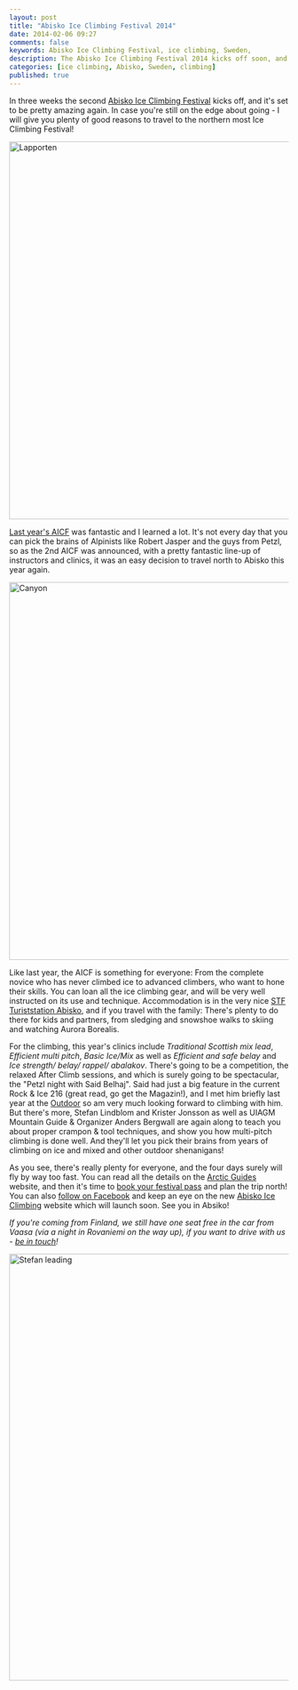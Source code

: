 ```yaml
---
layout: post
title: "Abisko Ice Climbing Festival 2014"
date: 2014-02-06 09:27
comments: false
keywords: Abisko Ice Climbing Festival, ice climbing, Sweden, 
description: The Abisko Ice Climbing Festival 2014 kicks off soon, and there are plenty of reasons why you should go!
categories: [ice climbing, Abisko, Sweden, climbing]
published: true
---
```


In three weeks the second [Abisko Ice Climbing Festival](http://www.arcticguides.com/events) kicks off, and it's set to be pretty amazing again. In case you're still on the edge about going - I will give you plenty of good reasons to travel to the northern most Ice Climbing Festival!

<a href="http://www.flickr.com/photos/hendrikmorkel/8553149630/" title="Lapporten ice climbing"><img src="http://farm9.staticflickr.com/8380/8553149630_34b8f7fee8_b.jpg" width="1024" height="680" alt="Lapporten"></a>

<!-- more -->

[Last year's AICF](http://hikinginfinland.com/2013/03/abisko-ice-climbing-festival-2013-experiences.html) was fantastic and I learned a lot. It's not every day that you can pick the brains of Alpinists like Robert Jasper and the guys from Petzl, so as the 2nd AICF was announced, with a pretty fantastic line-up of instructors and clinics, it was an easy decision to travel north to Abisko this year again.

<a href="http://www.flickr.com/photos/hendrikmorkel/8553049416/" title="Canyon by HendrikMorkel, on Flickr"><img src="http://farm9.staticflickr.com/8086/8553049416_5a073d5199_b.jpg" width="1024" height="680" alt="Canyon"></a>

Like last year, the AICF is something for everyone: From the complete novice who has never climbed ice to advanced climbers, who want to hone their skills. You can loan all the ice climbing gear, and will be very well instructed on its use and technique. Accommodation is in the very nice [STF Turiststation Abisko](http://www.svenskaturistforeningen.se/upptack/Omraden/Lappland/Fjallstationer/STF-Abisko-Turiststation/), and if you travel with the family: There's plenty to do there for kids and partners, from sledging and snowshoe walks to skiing and watching Aurora Borealis.

For the climbing, this year's clinics include *Traditional Scottish mix lead*, *Efficient multi pitch*, *Basic Ice/Mix* as well as *Efficient and safe belay* and *Ice strength/ belay/ rappel/ abalakov*. There's going to be a competition, the relaxed After Climb sessions, and which is surely going to be spectacular, the "Petzl night with Said Belhaj". Said had just a big feature in the current Rock & Ice 216 (great read, go get the Magazin!), and I met him briefly last year at the [Outdoor](http://hikinginfinland.com/blog/categories/outdoor-fair-2013/) so am very much looking forward to climbing with him. But there's more, Stefan Lindblom and Krister Jonsson as well as UIAGM Mountain Guide & Organizer Anders Bergwall are again along to teach you about proper crampon & tool techniques, and show you how multi-pitch climbing is done well. And they'll let you pick their brains from years of climbing on ice and mixed and other outdoor shenanigans!

As you see, there's really plenty for everyone, and the four days surely will fly by way too fast. You can read all the details on the [Arctic Guides](http://www.arcticguides.com/events) website, and then it's time to [book your festival pass](http://www.arcticguides.com/wp-system/wp-content/uploads/2012/12/AICF-2014-Prices.pdf) and plan the trip north! You can also [follow on Facebook](https://www.facebook.com/AbiskoIceClimbingFestival) and keep an eye on the new [Abisko Ice Climbing](http://www.abiskoiceclimbing.com/) website which will launch soon. See you in Absiko!

*If you're coming from Finland, we still have one seat free in the car from Vaasa (via a night in Rovaniemi on the way up), if you want to drive with us - [be in touch](mailto:hendrik@hikinginfinland.com)!*

<a href="http://www.flickr.com/photos/hendrikmorkel/8577421940/" title="Stefan leading by HendrikMorkel, on Flickr"><img src="http://farm9.staticflickr.com/8089/8577421940_6db928fa2c_b.jpg" width="1024" height="768" alt="Stefan leading"></a>
